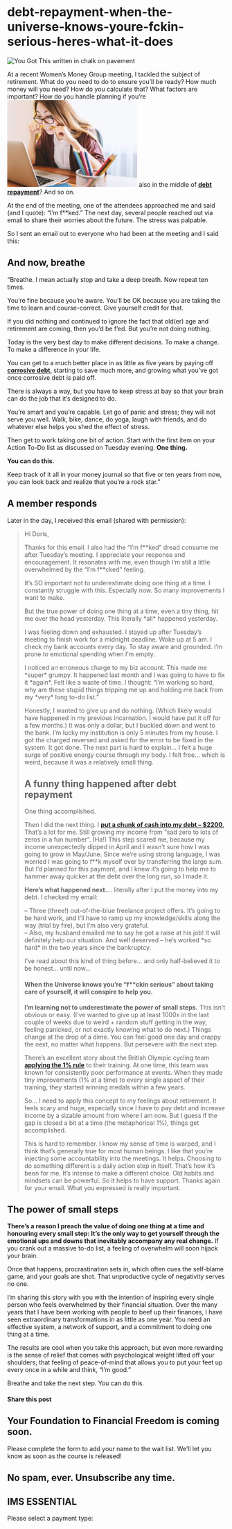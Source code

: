 # debt-repayment-when-the-universe-knows-youre-fckin-serious-heres-what-it-does
![You Got This written in chalk on pavement](https://yourfinanciallaunchpad.com/wp-content/uploads/elementor/thumbs/sydney-rae-408416-unsplash-qdc6cpthe1jg09nepcheyd0ymqwyqy89x64timb4aw.jpg "sydney-rae-408416-unsplash")

At a recent Women’s Money Group meeting, I tackled the subject of retirement. What do you need to do to ensure you’ll be ready? How much money will you need? How do you calculate that? What factors are important? How do you handle planning if you’re![Woman biting pencil while looking at computer screen](attachments/frustration-jeshoots-com-523925-unsplash-300x200.jpg) also in the middle of **[debt repayment](https://yflmainprod.wpengine.com/2017/02/are-you-really-living-within-your-means/)**? And so on.

At the end of the meeting, one of the attendees approached me and said (and I quote): “I’m f\*\*ked.” The next day, several people reached out via email to share their worries about the future. The stress was palpable.

So I sent an email out to everyone who had been at the meeting and I said this:

## And now, breathe

“Breathe. I mean actually stop and take a deep breath. Now repeat ten times.

You’re fine because you’re aware. You’ll be OK because you are taking the time to learn and course-correct. Give yourself credit for that.

If you did nothing and continued to ignore the fact that old(er) age and retirement are coming, then you’d be f’ed. But you’re not doing nothing.

Today is the very best day to make different decisions. To make a change. To make a difference in your life.

You can get to a much better place in as little as five years by paying off **[corrosive debt](https://yflmainprod.wpengine.com/2017/02/are-you-really-living-within-your-means/)**, starting to save much more, and growing what you’ve got once corrosive debt is paid off.

There is always a way, but you have to keep stress at bay so that your brain can do the job that it’s designed to do.

You’re smart and you’re capable. Let go of panic and stress; they will not serve you well. Walk, bike, dance, do yoga, laugh with friends, and do whatever else helps you shed the effect of stress.

Then get to work taking one bit of action. Start with the first item on your Action To-Do list as discussed on Tuesday evening. **One thing.**

**You can do this.**

Keep track of it all in your money journal so that five or ten years from now, you can look back and realize that you’re a rock star.”

## A member responds

Later in the day, I received this email (shared with permission):

> Hi Doris,
> 
> Thanks for this email. I also had the “I’m f\*\*ked” dread consume me after Tuesday’s meeting. I appreciate your response and encouragement. It resonates with me, even though I’m still a little overwhelmed by the “I’m f\*\*cked” feeling.
> 
> It’s SO important not to underestimate doing one thing at a time. I constantly struggle with this. Especially now. So many improvements I want to make.
> 
> But the true power of doing one thing at a time, even a tiny thing, hit me over the head yesterday. This literally \*all\* happened yesterday.
> 
> I was feeling down and exhausted. I stayed up after Tuesday’s meeting to finish work for a midnight deadline. Woke up at 5 am. I check my bank accounts every day. To stay aware and grounded. I’m prone to emotional spending when I’m empty.
> 
> I noticed an erroneous charge to my biz account. This made me \*super\* grumpy. It happened last month and I was going to have to fix it \*again\*. Felt like a waste of time. I thought: “I’m working so hard, why are these stupid things tripping me up and holding me back from my \*very\* long to-do list.”
> 
> Honestly, I wanted to give up and do nothing. (Which likely would have happened in my previous incarnation. I would have put it off for a few months.) It was only a dollar, but I buckled down and went to the bank. I’m lucky my institution is only 5 minutes from my house. I got the charged reversed and asked for the error to be fixed in the system. It got done. The next part is hard to explain… I felt a huge surge of positive energy course through my body. I felt free… which is weird, because it was a relatively small thing.
> 
> ## A funny thing happened after debt repayment
> 
> One thing accomplished.
> 
> Then I did the next thing. I [**put a chunk of cash into my debt – $2200**.](https://yflmainprod.wpengine.com/2019/05/debt-repayment-what-a-22-year-old-guy-accomplished-after-one-womens-moneys-group-meeting/) That’s a lot for me. Still growing my income from “sad zero to lots of zeros in a fun number”. (Ha!) This step scared me, because my income unexpectedly dipped in April and I wasn’t sure how I was going to grow in May/June. Since we’re using strong language, I was worried I was going to f\*\*k myself over by transferring the large sum. But I’d planned for this payment, and I knew it’s going to help me to hammer away quicker at the debt over the long run, so I made it.
> 
> **Here’s what happened next.**… literally after I put the money into my debt. I checked my email:
> 
> – Three (three!) out-of-the-blue freelance project offers. It’s going to be hard work, and I’ll have to ramp up my knowledge/skills along the way (trial by fire), but I’m also very grateful.  
> – Also, my husband emailed me to say he got a raise at his job! It will definitely help our situation. And well deserved – he’s worked \*so hard\* in the two years since the bankruptcy.
> 
> I’ve read about this kind of thing before… and only half-believed it to be honest… until now…
> 
> #### When the Universe knows you’re “f\*\*ckin serious” about taking care of yourself, it will conspire to help you.
> 
> **I’m learning not to underestimate the power of small steps.** This isn’t obvious or easy. (I’ve wanted to give up at least 1000x in the last couple of weeks due to weird + random stuff getting in the way, feeling panicked, or not exactly knowing what to do next.) Things change at the drop of a dime. You can feel good one day and crappy the next, no matter what happens. But persevere with the next step.
> 
> There’s an excellent story about the British Olympic cycling team [**applying the 1% rule**](https://jamesclear.com/marginal-gains) to their training. At one time, this team was known for consistently poor performance at events. When they made tiny improvements (1% at a time) to every single aspect of their training, they started winning medals within a few years.
> 
> So… I need to apply this concept to my feelings about retirement. It feels scary and huge, especially since I have to pay debt and increase income by a sizable amount from where I am now. But I guess if the gap is closed a bit at a time (the metaphorical 1%), things get accomplished.
> 
> This is hard to remember. I know my sense of time is warped, and I think that’s generally true for most human beings. I like that you’re injecting some accountability into the meetings. It helps. Choosing to do something different is a daily action step in itself. That’s how it’s been for me. It’s intense to make a different choice. Old habits and mindsets can be powerful. So it helps to have support. Thanks again for your email. What you expressed is really important.

## The power of small steps

**There’s a reason I preach the value of doing one thing at a time and honouring every small step: It’s the only way to get yourself through the emotional ups and downs that inevitably accompany any real change.** If you crank out a massive to-do list, a feeling of overwhelm will soon hijack your brain.

Once that happens, procrastination sets in, which often cues the self-blame game, and your goals are shot. That unproductive cycle of negativity serves no one.

I’m sharing this story with you with the intention of inspiring every single person who feels overwhelmed by their financial situation. Over the many years that I have been working with people to beef up their finances, I have seen extraordinary transformations in as little as one year. You need an effective system, a network of support, and a commitment to doing one thing at a time.

The results are cool when you take this approach, but even more rewarding is the sense of relief that comes with psychological weight lifted off your shoulders; that feeling of peace-of-mind that allows you to put your feet up every once in a while and think, “I’m good.”

Breathe and take the next step. You can do this.

#### Share this post

## Your Foundation to Financial Freedom is coming soon.

Please complete the form to add your name to the wait list. We’ll let you know as soon as the course is released!

## No spam, ever. Unsubscribe any time.

## IMS ESSENTIAL

Please select a payment type: